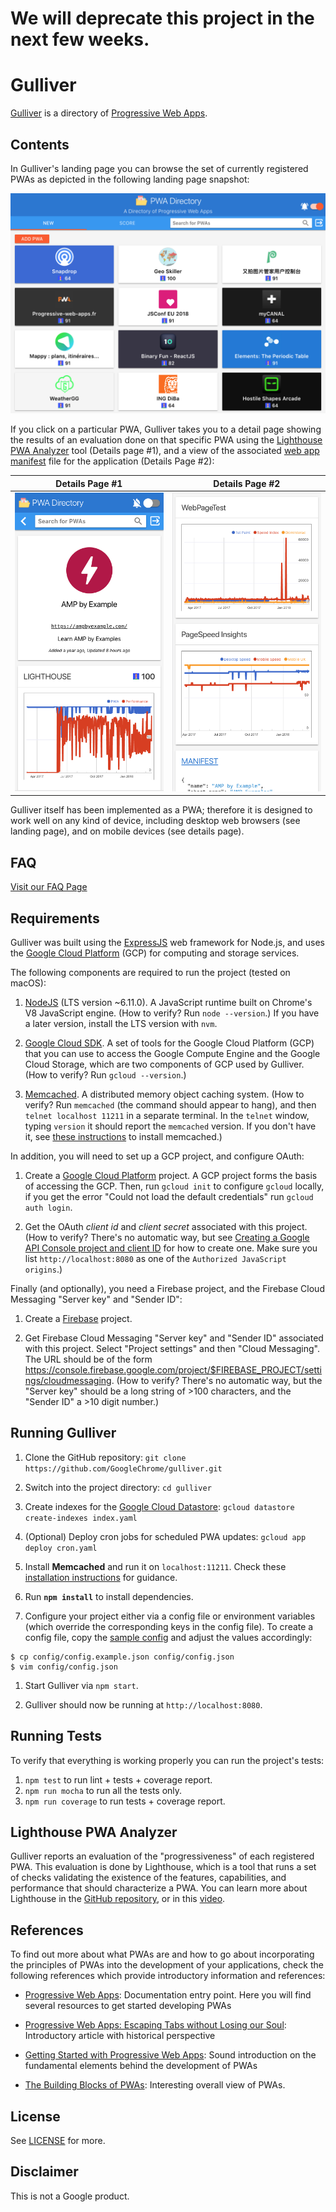 # We will deprecate this project in the next few weeks.

# Gulliver

[Gulliver](https://pwa-directory.appspot.com/) is a directory of [Progressive Web Apps](https://infrequently.org/2016/09/what-exactly-makes-something-a-progressive-web-app/).

## Contents

In Gulliver's landing page you can browse the set of currently registered PWAs as depicted in the following landing page snapshot:

![Screenshot](img/gulliver-landing-page.png)

If you click on a particular PWA, Gulliver takes you to a detail page showing the results of an evaluation done on that specific PWA using the  [Lighthouse PWA Analyzer](https://www.youtube.com/watch?v=KiV2p46rWjU) tool (Details page #1), and a view of the associated [web app manifest](https://developer.mozilla.org/en-US/docs/Web/Manifest) file  for the application (Details Page #2):

Details Page #1            |  Details Page #2
:-------------------------:|:-------------------------:
![](img/gulliver-details-one.png)  |  ![](img/gulliver-details-two.png)

Gulliver itself has been implemented as a PWA; therefore it is designed to work well on any kind of device, including desktop web browsers (see landing page), and on mobile devices (see details page).

## FAQ

[Visit our FAQ Page](https://github.com/GoogleChrome/gulliver/blob/master/FAQ.md)

## Requirements

Gulliver was built using the [ExpressJS](https://expressjs.com/) web framework for Node.js, and uses the [Google Cloud Platform](https://cloud.google.com/) (GCP) for computing and storage services.

The following components are required to run the project (tested on macOS):

1. [NodeJS](https://nodejs.org/) (LTS version ~6.11.0). A JavaScript runtime built on Chrome's V8 JavaScript engine. (How to verify? Run `node --version`.) If you have a later version, install the LTS version with `nvm`.

1. [Google Cloud SDK](https://cloud.google.com/sdk/). A set of tools for the Google Cloud Platform (GCP) that you can use to access the Google Compute Engine and the Google Cloud Storage, which are two components of GCP used by Gulliver. (How to verify? Run `gcloud --version`.)

1. [Memcached](https://memcached.org/). A distributed memory object caching system. (How to verify? Run `memcached` (the command should appear to hang), and then `telnet localhost 11211` in a separate terminal. In the `telnet` window, typing `version` it should report the `memcached` version. If you don't have it, see [these instructions](https://cloud.google.com/appengine/docs/flexible/nodejs/using-redislabs-memcache#testing_memcached_locally) to install memcached.)

In addition, you will need to set up a GCP project, and configure OAuth:

1. Create a [Google Cloud Platform](https://console.cloud.google.com/) project. A GCP project forms the basis of accessing the GCP. Then, run `gcloud init` to configure `gcloud` locally, if you get the error "Could not load the default credentials" run `gcloud auth login`.

1. Get the OAuth *client id* and *client secret* associated with this project. (How to verify? There's no automatic way, but see [Creating a Google API Console project and client ID](https://developers.google.com/identity/sign-in/web/devconsole-project) for how to create one. Make sure you list `http://localhost:8080` as one of the `Authorized JavaScript origins`.)

Finally (and optionally), you need a Firebase project, and the Firebase Cloud Messaging "Server key" and "Sender ID":

1. Create a [Firebase](https://console.firebase.google.com/) project.

1. Get Firebase Cloud Messaging "Server key" and "Sender ID" associated with this project. Select "Project settings" and then "Cloud Messaging". The URL should be of the form <https://console.firebase.google.com/project/$FIREBASE_PROJECT/settings/cloudmessaging>. (How to verify? There's no automatic way, but the "Server key" should be a long string of >100 characters, and the "Sender ID" a >10 digit number.)

## Running Gulliver

1. Clone the GitHub repository: `git clone https://github.com/GoogleChrome/gulliver.git`

1. Switch into the project directory: `cd gulliver`

1. Create indexes for the [Google Cloud Datastore](https://cloud.google.com/datastore/docs/concepts/overview): `gcloud datastore create-indexes index.yaml`

1. (Optional) Deploy cron jobs for scheduled PWA updates: `gcloud app deploy cron.yaml`

1. Install **Memcached** and run it on `localhost:11211`. Check these [installation instructions](https://cloud.google.com/appengine/docs/flexible/nodejs/caching-application-data) for guidance.

1. Run **`npm install`** to install dependencies.

1. Configure your project either via a config file or environment variables (which override the corresponding keys in the config file). To create a config file, copy the [sample config](config/config.example.json) and adjust the values accordingly:

```
$ cp config/config.example.json config/config.json
$ vim config/config.json
```

1. Start Gulliver via `npm start`.

1. Gulliver should now be running at `http://localhost:8080`.

## Running Tests

To verify that everything is working properly you can run the project's tests:

1. `npm test` to run lint + tests + coverage report.
2. `npm run mocha` to run all the tests only.
3. `npm run coverage` to run tests + coverage report.

## Lighthouse PWA Analyzer

Gulliver reports an evaluation of the "progressiveness" of each registered PWA. This evaluation is done by Lighthouse, which is a tool that runs a set of checks validating the existence of the features, capabilities, and performance that should characterize a PWA. You can learn more about Lighthouse in the [GitHub repository](https://github.com/GoogleChrome/lighthouse), or in this [video](https://www.youtube.com/watch?v=KiV2p46rWjU).

## References

To find out more about what PWAs are and how to go about incorporating the principles of PWAs into the development of your applications, check the following references which provide introductory information and references:

+ [Progressive Web Apps](https://developers.google.com/web/#progressive-web-apps): Documentation entry point. Here you will find several resources to get started developing PWAs

+ [Progressive Web Apps: Escaping Tabs without Losing our Soul](https://infrequently.org/2015/06/progressive-apps-escaping-tabs-without-losing-our-soul/):
Introductory article with historical perspective

+ [Getting Started with Progressive Web Apps](https://addyosmani.com/blog/getting-started-with-progressive-web-apps/): Sound introduction on the fundamental elements behind the development of PWAs

+ [The Building Blocks of PWAs](https://www.smashingmagazine.com/2016/09/the-building-blocks-of-progressive-web-apps/): Interesting overall view of PWAs.

## License

See [LICENSE](./LICENSE) for more.

## Disclaimer

This is not a Google product.
